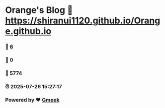 # Orange's Blog :link: https://shiranui1120.github.io/Orange.github.io 
### :page_facing_up: [6](https://shiranui1120.github.io/Orange.github.io/tag.html) 
### :speech_balloon: 0 
### :hibiscus: 5774 
### :alarm_clock: 2025-07-26 15:27:17 
### Powered by :heart: [Gmeek](https://github.com/Meekdai/Gmeek)
